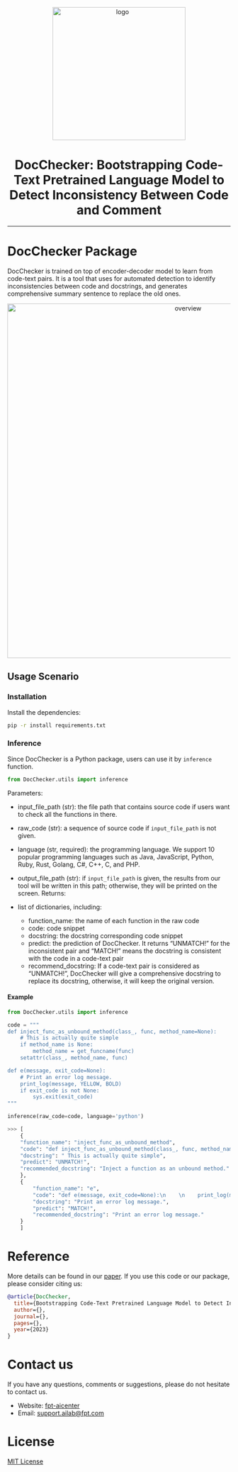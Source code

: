 <div align="center">

<p align="center">
  <img src="./assets/logo.jpg" width="300px" alt="logo">
</p>

# DocChecker: Bootstrapping Code-Text Pretrained Language Model to Detect Inconsistency Between Code and Comment

</div>

<!-- ## Table of content
- [DocChecker package](#DocChecker-package)
	- [Getting Started] (#getting-started)
	- [Inference] (#inference)
	- [Pre-training] (#pretrain)
		- [Installation] (#install)
	 	- [Dataset] (#dataset-CSN)
	- [Fine-tuning] (#finetuning)
		- [Dataset] (#dataset-JustInTime)
- [Citing DocChecker](#citing-DocChecker)
- [Contact Us](#contact-us)
- [License](#license) -->

___________
# DocChecker Package
DocChecker is trained on top of encoder-decoder model to learn from code-text pairs. It is a tool that uses for automated detection to identify inconsistencies between code and docstrings, and generates comprehensive summary sentence to replace the old ones.

<p align="center">
  <img src="./assets/overview.png" width="800px" alt="overview">
</p>

## Usage Scenario

### Installation
Install the dependencies:

```bash
pip -r install requirements.txt
```

### Inference

Since DocChecker is a Python package, users can use it by `inference` function. 

```python
from DocChecker.utils import inference
```
Parameters:
+ input_file_path (str): the file path that contains source code if users want to check all the functions in there.
+ raw_code (str): a sequence of source code if `input_file_path` is not given.
+ language (str, required): the programming language. We support 10 popular programming languages such as Java, JavaScript, Python, Ruby, Rust, Golang, C#, C++, C, and PHP.
+ output_file_path (str): if `input_file_path` is given, the results from our tool will be written in this path; otherwise, they will be printed on the screen.
Returns:

+ list of dictionaries, including:
    - function_name: the name of each function in the raw code
    - code: code snippet
    - docstring: the docstring corresponding code snippet
    - predict: the prediction of DocChecker. It returns “UNMATCH!” for the inconsistent pair and “MATCH!” means the docstring is consistent with the code in a code-text pair
    - recommend_docstring: If a code-text pair is considered as “UNMATCH!”, DocChecker will give a comprehensive docstring to replace its docstring, otherwise, it will keep the original version.


#### Example
```python
from DocChecker.utils import inference

code = """
def inject_func_as_unbound_method(class_, func, method_name=None):
    # This is actually quite simple
    if method_name is None:
        method_name = get_funcname(func)
    setattr(class_, method_name, func)

def e(message, exit_code=None):
    # Print an error log message.
    print_log(message, YELLOW, BOLD)
    if exit_code is not None:
        sys.exit(exit_code)
"""

inference(raw_code=code, language='python')

>>> [
    {
    "function_name": "inject_func_as_unbound_method",
    "code": "def inject_func_as_unbound_method(class_, func, method_name=None):\n    \n    if method_name is None:\n        method_name = get_funcname(func)\n    setattr(class_, method_name, func)",
    "docstring": " This is actually quite simple",
    "predict": "UNMATCH!",
    "recommended_docstring": "Inject a function as an unbound method."
	},
	{
	    "function_name": "e",
	    "code": "def e(message, exit_code=None):\n    \n    print_log(message, YELLOW, BOLD)\n    if exit_code is not None:\n        sys.exit(exit_code)",
	    "docstring": "Print an error log message.",
	    "predict": "MATCH!",
	    "recommended_docstring": "Print an error log message."
	}
	]
```

# Reference
More details can be found in our [paper](https://arxiv.org/abs/). 
If you use this code or our package, please consider citing us:

```bibtex
@article{DocChecker,
  title={Bootstrapping Code-Text Pretrained Language Model to Detect Inconsistency Between Code and Comment},
  author={},
  journal={},
  pages={},
  year={2023}
}
```

# Contact us
If you have any questions, comments or suggestions, please do not hesitate to contact us.
- Website: [fpt-aicenter](https://www.fpt-aicenter.com/ai-residency/)
- Email: support.ailab@fpt.com

# License
[MIT License](LICENSE.txt)